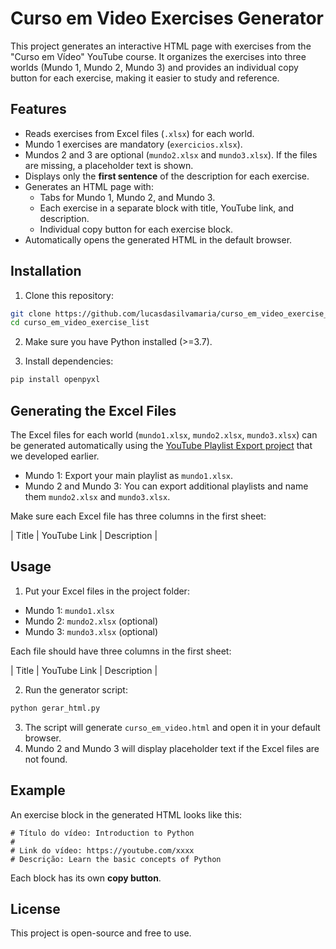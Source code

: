# Curso em Video Exercises Generator

This project generates an interactive HTML page with exercises from the "Curso em Vídeo" YouTube course. It organizes the exercises into three worlds (Mundo 1, Mundo 2, Mundo 3) and provides an individual copy button for each exercise, making it easier to study and reference.

## Features

- Reads exercises from Excel files (`.xlsx`) for each world.
- Mundo 1 exercises are mandatory (`exercicios.xlsx`).
- Mundos 2 and 3 are optional (`mundo2.xlsx` and `mundo3.xlsx`). If the files are missing, a placeholder text is shown.
- Displays only the **first sentence** of the description for each exercise.
- Generates an HTML page with:
  - Tabs for Mundo 1, Mundo 2, and Mundo 3.
  - Each exercise in a separate block with title, YouTube link, and description.
  - Individual copy button for each exercise block.
- Automatically opens the generated HTML in the default browser.

## Installation

1. Clone this repository:

```bash
git clone https://github.com/lucasdasilvamaria/curso_em_video_exercise_list.git
cd curso_em_video_exercise_list
````

2. Make sure you have Python installed (>=3.7).

3. Install dependencies:

```bash
pip install openpyxl
```
## Generating the Excel Files

The Excel files for each world (`mundo1.xlsx`, `mundo2.xlsx`, `mundo3.xlsx`) can be generated automatically using the [YouTube Playlist Export project](https://github.com/lucasdasilvamaria/youtube-playlist-export) that we developed earlier.  

- Mundo 1: Export your main playlist as `mundo1.xlsx`.
- Mundo 2 and Mundo 3: You can export additional playlists and name them `mundo2.xlsx` and `mundo3.xlsx`.

Make sure each Excel file has three columns in the first sheet:

| Title | YouTube Link | Description |

## Usage

1. Put your Excel files in the project folder:

* Mundo 1: `mundo1.xlsx`
* Mundo 2: `mundo2.xlsx` (optional)
* Mundo 3: `mundo3.xlsx` (optional)

Each file should have three columns in the first sheet:

\| Title | YouTube Link | Description |

2. Run the generator script:

```bash
python gerar_html.py
```

3. The script will generate `curso_em_video.html` and open it in your default browser.
4. Mundo 2 and Mundo 3 will display placeholder text if the Excel files are not found.

## Example

An exercise block in the generated HTML looks like this:

```
# Título do vídeo: Introduction to Python
#
# Link do vídeo: https://youtube.com/xxxx
# Descrição: Learn the basic concepts of Python
```

Each block has its own **copy button**.

## License

This project is open-source and free to use.


